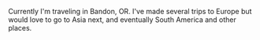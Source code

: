 Currently I'm traveling in Bandon, OR.
I've made several trips to Europe but would love to go to Asia next, and eventually South America and other places. 
